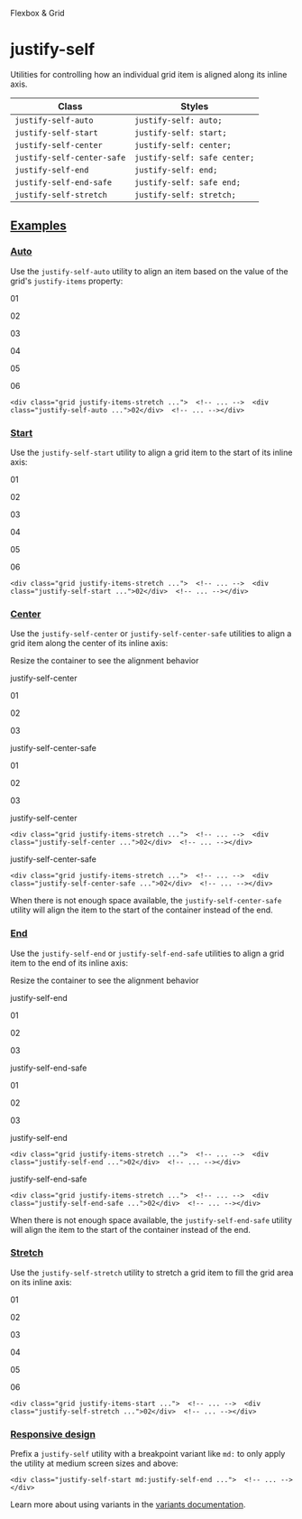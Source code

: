 <!--$-->

<!--/$-->

Flexbox & Grid

# justify-self

Utilities for controlling how an individual grid item is aligned along its inline axis.

| Class                      | Styles                       |
| -------------------------- | ---------------------------- |
| `justify-self-auto`        | `justify-self: auto;`        |
| `justify-self-start`       | `justify-self: start;`       |
| `justify-self-center`      | `justify-self: center;`      |
| `justify-self-center-safe` | `justify-self: safe center;` |
| `justify-self-end`         | `justify-self: end;`         |
| `justify-self-end-safe`    | `justify-self: safe end;`    |
| `justify-self-stretch`     | `justify-self: stretch;`     |

## [Examples](#examples)

### [Auto](#auto)

Use the `justify-self-auto` utility to align an item based on the value of the grid's `justify-items` property:

01

02

03

04

05

06

```
<div class="grid justify-items-stretch ...">  <!-- ... -->  <div class="justify-self-auto ...">02</div>  <!-- ... --></div>
```

### [Start](#start)

Use the `justify-self-start` utility to align a grid item to the start of its inline axis:

01

02

03

04

05

06

```
<div class="grid justify-items-stretch ...">  <!-- ... -->  <div class="justify-self-start ...">02</div>  <!-- ... --></div>
```

### [Center](#center)

Use the `justify-self-center` or `justify-self-center-safe` utilities to align a grid item along the center of its inline axis:

Resize the container to see the alignment behavior

justify-self-center

01

02

03

justify-self-center-safe

01

02

03

justify-self-center

```
<div class="grid justify-items-stretch ...">  <!-- ... -->  <div class="justify-self-center ...">02</div>  <!-- ... --></div>
```

justify-self-center-safe

```
<div class="grid justify-items-stretch ...">  <!-- ... -->  <div class="justify-self-center-safe ...">02</div>  <!-- ... --></div>
```

When there is not enough space available, the `justify-self-center-safe` utility will align the item to the start of the container instead of the end.

### [End](#end)

Use the `justify-self-end` or `justify-self-end-safe` utilities to align a grid item to the end of its inline axis:

Resize the container to see the alignment behavior

justify-self-end

01

02

03

justify-self-end-safe

01

02

03

justify-self-end

```
<div class="grid justify-items-stretch ...">  <!-- ... -->  <div class="justify-self-end ...">02</div>  <!-- ... --></div>
```

justify-self-end-safe

```
<div class="grid justify-items-stretch ...">  <!-- ... -->  <div class="justify-self-end-safe ...">02</div>  <!-- ... --></div>
```

When there is not enough space available, the `justify-self-end-safe` utility will align the item to the start of the container instead of the end.

### [Stretch](#stretch)

Use the `justify-self-stretch` utility to stretch a grid item to fill the grid area on its inline axis:

01

02

03

04

05

06

```
<div class="grid justify-items-start ...">  <!-- ... -->  <div class="justify-self-stretch ...">02</div>  <!-- ... --></div>
```

### [Responsive design](#responsive-design)

Prefix <!-- -->a<!-- --> `justify-self` utility<!-- --> <!-- -->with a breakpoint variant like `md:` to only apply the utility at <!-- -->medium<!-- --> <!-- -->screen sizes and above:

```
<div class="justify-self-start md:justify-self-end ...">  <!-- ... --></div>
```

Learn more about using variants in the [variants documentation](/docs/hover-focus-and-other-states).

<!--$-->

<!--/$-->
